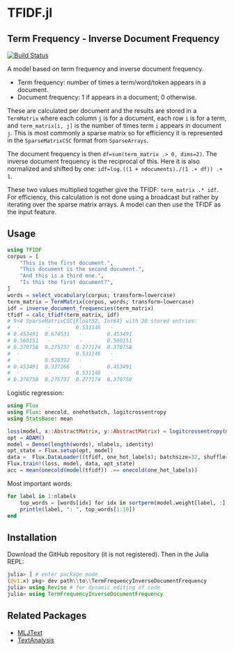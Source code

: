 # TFIDF.jl 
## Term Frequency - Inverse Document Frequency

[![Build Status](https://github.com/LiorSinai/PackageTemplate.jl/actions/workflows/CI.yml/badge.svg?branch=main)](https://github.com/LiorSinai/PackageTemplate.jl/actions/workflows/CI.yml?query=branch%3Amain)


A model based on term frequency and inverse document frequency.
- Term frequency: number of times a term/word/token appears in a document.
- Document frequency: 1 if appears in a document; 0 otherwise. 

These are calculated per document and the results are stored in a `TermMatrix` where each column `j` is for a document, each row `i` is for a term, and `term_matrix[i, j]` is the number of times term `i` appears in document `j`. This is most commonly a sparse matrix so for efficiency it is represented in the `SparseMatrixCSC` format from `SparseArrays`.

The document frequency is then `df=sum(term_matrix .> 0, dims=2)`. The inverse document frequency is the reciprocal of this. Here it is also normalized and shifted by one: `idf=log.((1 + ndocuments)./(1 .+ df)) .+ 1`. 

These two values multiplied together give the TFIDF: `term_matrix .* idf`. For efficiency, this calculation is not done using a broadcast but rather by iterating over the sparse matrix arrays. A model can then use the TFIDF as the input feature. 

## Usage

```Julia
using TFIDF
corpus = [
    "This is the first document.",
    "This document is the second document.",
    "And this is a third one.",
    "Is this the first document?",
]
words = select_vocabulary(corpus; transform=lowercase)
term_matrix = TermMatrix(corpus, words; transform=lowercase)
idf = inverse_document_frequencies(term_matrix)
tfidf = calc_tfidf(term_matrix, idf)
# 9×4 SparseMatrixCSC{Float32, Int64} with 20 stored entries:
#  ⋅         ⋅        0.531146   ⋅ 
# 0.453491  0.674531   ⋅        0.453491
# 0.560151   ⋅         ⋅        0.560151
# 0.370758  0.275737  0.277174  0.370758
#  ⋅         ⋅        0.531146   ⋅
#  ⋅        0.528392   ⋅         ⋅
# 0.453491  0.337266   ⋅        0.453491
#  ⋅         ⋅        0.531146   ⋅
# 0.370758  0.275737  0.277174  0.370758
```

Logistic regression:
```Julia
using Flux
using Flux: onecold, onehotbatch, logitcrossentropy
using StatsBase: mean

loss(model, x::AbstractMatrix, y::AbstractMatrix) = logitcrossentropy(model(x), y)
opt = ADAM()
model = Dense(length(words), nlabels, identity)
opt_state = Flux.setup(opt, model)
data =  Flux.DataLoader((tfidf, one_hot_labels); batchsize=32, shuffle=true)
Flux.train!(loss, model, data, opt_state)
acc = mean(onecold(model(tfidf)) .== onecold(one_hot_labels))
```

Most important words:
```Julia
for label in 1:nlabels
    top_words = [words[idx] for idx in sortperm(model.weight[label, :], rev=true)]
    println(label, ": ", top_words[1:10])
end
```

## Installation

Download the GitHub repository (it is not registered). Then in the Julia REPL:
```Julia
julia> ] # enter package mode
(@v1.x) pkg> dev path\\to\\TermFrequencyInverseDocumentFrequency
julia> using Revise # for dynamic editing of code
julia> using TermFrequencyInverseDocumentFrequency
```

## Related Packages

- [MLJText](https://github.com/JuliaAI/MLJText.jl)
- [TextAnalysis](https://github.com/JuliaText/TextAnalysis.jl)